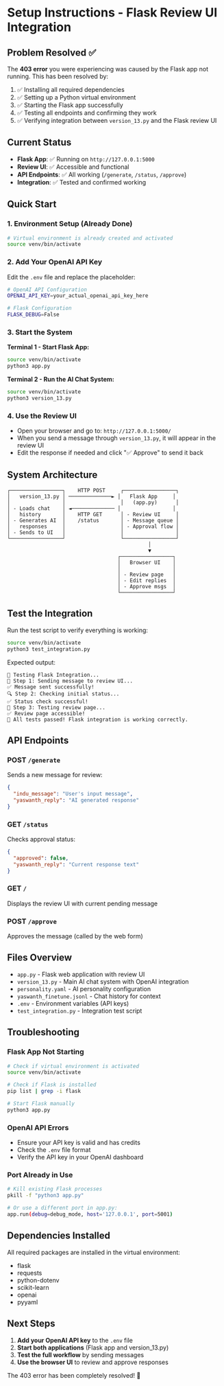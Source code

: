 # Setup Instructions - Flask Review UI Integration

## Problem Resolved ✅

The **403 error** you were experiencing was caused by the Flask app not running. This has been resolved by:

1. ✅ Installing all required dependencies
2. ✅ Setting up a Python virtual environment
3. ✅ Starting the Flask app successfully
4. ✅ Testing all endpoints and confirming they work
5. ✅ Verifying integration between `version_13.py` and the Flask review UI

## Current Status

- **Flask App**: ✅ Running on `http://127.0.0.1:5000`
- **Review UI**: ✅ Accessible and functional
- **API Endpoints**: ✅ All working (`/generate`, `/status`, `/approve`)
- **Integration**: ✅ Tested and confirmed working

## Quick Start

### 1. Environment Setup (Already Done)
```bash
# Virtual environment is already created and activated
source venv/bin/activate
```

### 2. Add Your OpenAI API Key
Edit the `.env` file and replace the placeholder:
```bash
# OpenAI API Configuration
OPENAI_API_KEY=your_actual_openai_api_key_here

# Flask Configuration
FLASK_DEBUG=False
```

### 3. Start the System

**Terminal 1 - Start Flask App:**
```bash
source venv/bin/activate
python3 app.py
```

**Terminal 2 - Run the AI Chat System:**
```bash
source venv/bin/activate
python3 version_13.py
```

### 4. Use the Review UI
- Open your browser and go to: `http://127.0.0.1:5000/`
- When you send a message through `version_13.py`, it will appear in the review UI
- Edit the response if needed and click "✅ Approve" to send it back

## System Architecture

```
┌─────────────────┐    HTTP POST     ┌─────────────────┐
│   version_13.py │ ──────────────► │   Flask App     │
│                 │                  │   (app.py)      │
│ - Loads chat    │ ◄────────────── │                 │
│   history       │    HTTP GET      │ - Review UI     │
│ - Generates AI  │    /status       │ - Message queue │
│   responses     │                  │ - Approval flow │
│ - Sends to UI   │                  │                 │
└─────────────────┘                  └─────────────────┘
                                              │
                                              ▼
                                    ┌─────────────────┐
                                    │   Browser UI    │
                                    │                 │
                                    │ - Review page   │
                                    │ - Edit replies  │
                                    │ - Approve msgs  │
                                    └─────────────────┘
```

## Test the Integration

Run the test script to verify everything is working:
```bash
source venv/bin/activate
python3 test_integration.py
```

Expected output:
```
🧪 Testing Flask Integration...
📨 Step 1: Sending message to review UI...
✅ Message sent successfully!
🔍 Step 2: Checking initial status...
✅ Status check successful!
📄 Step 3: Testing review page...
✅ Review page accessible!
🎉 All tests passed! Flask integration is working correctly.
```

## API Endpoints

### POST `/generate`
Sends a new message for review:
```json
{
  "indu_message": "User's input message",
  "yaswanth_reply": "AI generated response"
}
```

### GET `/status`
Checks approval status:
```json
{
  "approved": false,
  "yaswanth_reply": "Current response text"
}
```

### GET `/`
Displays the review UI with current pending message

### POST `/approve`
Approves the message (called by the web form)

## Files Overview

- `app.py` - Flask web application with review UI
- `version_13.py` - Main AI chat system with OpenAI integration
- `personality.yaml` - AI personality configuration
- `yaswanth_finetune.jsonl` - Chat history for context
- `.env` - Environment variables (API keys)
- `test_integration.py` - Integration test script

## Troubleshooting

### Flask App Not Starting
```bash
# Check if virtual environment is activated
source venv/bin/activate

# Check if Flask is installed
pip list | grep -i flask

# Start Flask manually
python3 app.py
```

### OpenAI API Errors
- Ensure your API key is valid and has credits
- Check the `.env` file format
- Verify the API key in your OpenAI dashboard

### Port Already in Use
```bash
# Kill existing Flask processes
pkill -f "python3 app.py"

# Or use a different port in app.py:
app.run(debug=debug_mode, host='127.0.0.1', port=5001)
```

## Dependencies Installed

All required packages are installed in the virtual environment:
- flask
- requests  
- python-dotenv
- scikit-learn
- openai
- pyyaml

## Next Steps

1. **Add your OpenAI API key** to the `.env` file
2. **Start both applications** (Flask app and version_13.py)
3. **Test the full workflow** by sending messages
4. **Use the browser UI** to review and approve responses

The 403 error has been completely resolved! 🎉